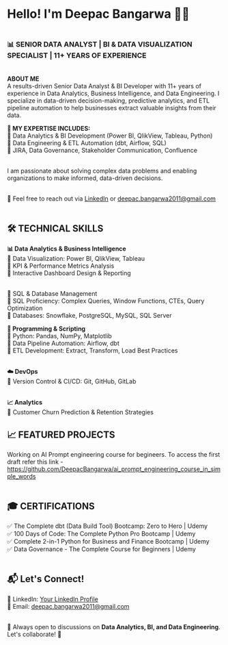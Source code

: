 # Hello! I'm Deepac Bangarwa 👋😃


### </br>**📊 SENIOR DATA ANALYST | BI & DATA VISUALIZATION SPECIALIST | 11+ YEARS OF EXPERIENCE**</br></br>

**ABOUT ME**</br>
A results-driven Senior Data Analyst & BI Developer with 11+ years of experience in Data Analytics, Business Intelligence, and Data Engineering. I specialize in data-driven decision-making, predictive analytics, and ETL pipeline automation to help businesses extract valuable insights from their data.

**🚀 MY EXPERTISE INCLUDES:** </br>
🚀 Data Analytics & BI Development (Power BI, QlikView, Tableau, Python)</br>
🚀 Data Engineering & ETL Automation (dbt, Airflow, SQL)</br>
🚀 JIRA, Data Governance, Stakeholder Communication, Confluence</br></br>

I am passionate about solving complex data problems and enabling organizations to make informed, data-driven decisions.</br></br>

📩 Feel free to reach out via [LinkedIn](https://www.linkedin.com/in/deepacbangarwa/) or deepac.bangarwa2011@gmail.com</br></br>

## **🛠️ TECHNICAL SKILLS**</br>
**📊 Data Analytics & Business Intelligence**</br>
🚀 Data Visualization: Power BI, QlikView, Tableau</br>
🚀 KPI & Performance Metrics Analysis</br>
🚀 Interactive Dashboard Design & Reporting</br></br>

💾 SQL & Database Management</br>
🚀 SQL Proficiency: Complex Queries, Window Functions, CTEs, Query Optimization</br>
🚀 Databases: Snowflake, PostgreSQL, MySQL, SQL Server</br>

**🐍 Programming & Scripting**</br>
🚀 Python: Pandas, NumPy, Matplotlib</br>
🚀 Data Pipeline Automation: Airflow, dbt</br>
🚀 ETL Development: Extract, Transform, Load Best Practices</br></br>

**☁️ DevOps**</br>
🚀 Version Control & CI/CD: Git, GitHub, GitLab </br></br>

**📈 Analytics**</br>
🚀 Customer Churn Prediction & Retention Strategies</br>

## **📈 FEATURED PROJECTS**</br>
Working on AI Prompt engineering course for begineers. To access the first draft refer this link - https://github.com/DeepacBangarwa/ai_prompt_engineering_course_in_simple_words</br></br>


## 🎓 CERTIFICATIONS</br>
✅ The Complete dbt (Data Build Tool) Bootcamp: Zero to Hero | Udemy</br>
✅ 100 Days of Code: The Complete Python Pro Bootcamp | Udemy</br>
✅ Complete 2-in-1 Python for Business and Finance Bootcamp | Udemy</br>
✅ Data Governance - The Complete Course for Beginners | Udemy</br></br>

## 📬 Let's Connect!</br>
💼 LinkedIn: [Your LinkedIn Profile](https://www.linkedin.com/in/deepacbangarwa/)</br>
📧 Email: deepac.bangarwa2011@gmail.com</br></br>

💬 Always open to discussions on **Data Analytics, BI, and Data Engineering**. Let's collaborate! 🚀
